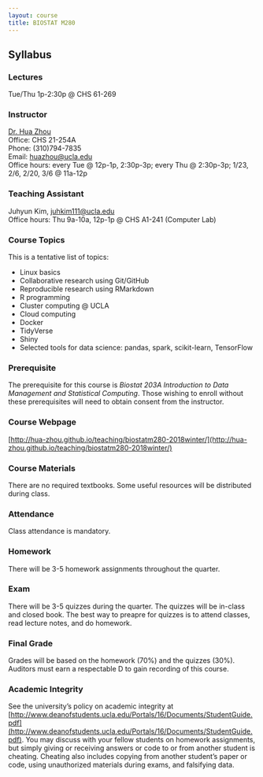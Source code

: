 ```yaml
---
layout: course
title: BIOSTAT M280
---
```


## Syllabus

### Lectures  

Tue/Thu 1p-2:30p @ CHS 61-269   

### Instructor

[Dr. Hua Zhou](http://hua-zhou.github.io/)  
Office: CHS 21-254A  
Phone: (310)794-7835  
Email: <huazhou@ucla.edu>  
Office hours: every Tue @ 12p-1p, 2:30p-3p; every Thu @ 2:30p-3p; 1/23, 2/6, 2/20, 3/6 @ 11a-12p

### Teaching Assistant

Juhyun Kim, <juhkim111@ucla.edu>  
Office hours: Thu 9a-10a, 12p-1p @ CHS A1-241 (Computer Lab)  

### Course Topics

This is a tentative list of topics:  
* Linux basics  
* Collaborative research using Git/GitHub   
* Reproducible research using RMarkdown   
* R programming  
* Cluster computing @ UCLA  
* Cloud computing  
* Docker 
* TidyVerse  
* Shiny  
* Selected tools for data science: pandas, spark, scikit-learn, TensorFlow  

### Prerequisite

The prerequisite for this course is _Biostat 203A Introduction to Data Management and Statistical Computing_. Those wishing to enroll without these prerequisites will need to obtain consent from the instructor.  

### Course Webpage

[http://hua-zhou.github.io/teaching/biostatm280-2018winter/](http://hua-zhou.github.io/teaching/biostatm280-2018winter/)

### Course Materials

There are no required textbooks. Some useful resources will be distributed during class.

### Attendance

Class attendance is mandatory.

### Homework

There will be 3-5 homework assignments throughout the quarter.  

### Exam

There will be 3-5 quizzes during the quarter. The quizzes will be in-class and closed book. The best way to preapre for quizzes is to attend classes, read lecture notes, and do homework.

### Final Grade

Grades will be based on the homework (70%) and the quizzes (30%). Auditors must earn a respectable D to gain recording of this course.

### Academic Integrity

See the university’s policy on academic integrity at [http://www.deanofstudents.ucla.edu/Portals/16/Documents/StudentGuide.pdf](http://www.deanofstudents.ucla.edu/Portals/16/Documents/StudentGuide.pdf). You may discuss with your fellow students on homework assignments, but simply giving or receiving answers or code to or from another student is cheating. Cheating also includes copying from another student’s paper or code, using unauthorized materials during exams, and falsifying data.
